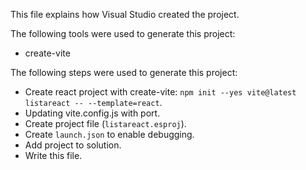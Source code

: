 This file explains how Visual Studio created the project.

The following tools were used to generate this project:
- create-vite

The following steps were used to generate this project:
- Create react project with create-vite: `npm init --yes vite@latest listareact -- --template=react`.
- Updating vite.config.js with port.
- Create project file (`listareact.esproj`).
- Create `launch.json` to enable debugging.
- Add project to solution.
- Write this file.
